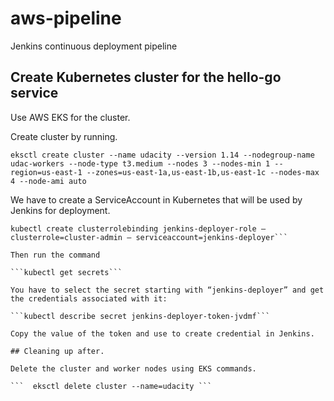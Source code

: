 # aws-pipeline
Jenkins continuous deployment pipeline

## Create Kubernetes cluster for the hello-go service
Use AWS EKS for the cluster.

Create cluster by running.

```eksctl create cluster --name udacity --version 1.14 --nodegroup-name udac-workers --node-type t3.medium --nodes 3 --nodes-min 1 --region=us-east-1 --zones=us-east-1a,us-east-1b,us-east-1c --nodes-max 4 --node-ami auto ```

We have to create a ServiceAccount in Kubernetes that will be used by Jenkins for deployment.

```kubectl create sa jenkins-deployer
kubectl create clusterrolebinding jenkins-deployer-role — clusterrole=cluster-admin — serviceaccount=jenkins-deployer```

Then run the command

```kubectl get secrets```

You have to select the secret starting with “jenkins-deployer” and get the credentials associated with it:

```kubectl describe secret jenkins-deployer-token-jvdmf```

Copy the value of the token and use to create credential in Jenkins.

## Cleaning up after.

Delete the cluster and worker nodes using EKS commands.

```  eksctl delete cluster --name=udacity ```
